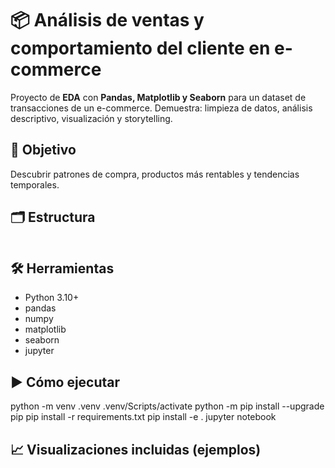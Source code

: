 
# 📦 Análisis de ventas y comportamiento del cliente en e-commerce
Proyecto de **EDA** con **Pandas, Matplotlib y Seaborn** para un dataset de transacciones de un e-commerce.
Demuestra: limpieza de datos, análisis descriptivo, visualización y storytelling.

## 🎯 Objetivo
Descubrir patrones de compra, productos más rentables y tendencias temporales.

## 🗂️ Estructura
```

```

## 🛠️ Herramientas
- Python 3.10+
- pandas
- numpy
- matplotlib
- seaborn
- jupyter

## ▶️ Cómo ejecutar
python -m venv .venv
.venv/Scripts/activate 
python -m pip install --upgrade pip
pip install -r requirements.txt
pip install -e .
jupyter notebook

## 📈 Visualizaciones incluidas (ejemplos)
